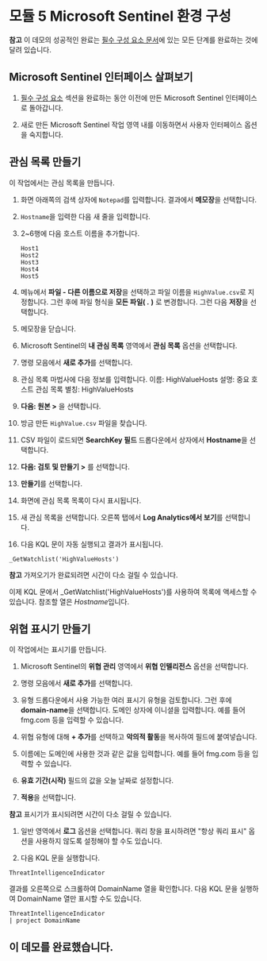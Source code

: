 # <a name="module-5-configure-your-microsoft-sentinel-environment"></a>모듈 5 Microsoft Sentinel 환경 구성

**참고** 이 데모의 성공적인 완료는 [필수 구성 요소 문서](00-prerequisites.md)에 있는 모든 단계를 완료하는 것에 달려 있습니다. 

## <a name="explore-the-microsoft-sentinel-interface"></a>Microsoft Sentinel 인터페이스 살펴보기

1. [필수 구성 요소](00-prerequisites.md#deploy-azure-sentinel-workspace-for-demo-in-module-4) 섹션을 완료하는 동안 이전에 만든 Microsoft Sentinel 인터페이스로 돌아갑니다.

1. 새로 만든 Microsoft Sentinel 작업 영역 내를 이동하면서 사용자 인터페이스 옵션을 숙지합니다.

## <a name="create-a-watchlist"></a>관심 목록 만들기

이 작업에서는 관심 목록을 만듭니다.

1. 화면 아래쪽의 검색 상자에 `Notepad`를 입력합니다.  결과에서 **메모장**을 선택합니다.

1. `Hostname`을 입력한 다음 새 줄을 입력합니다.

1. 2~6행에 다음 호스트 이름을 추가합니다.
    ```
    Host1
    Host2
    Host3
    Host4
    Host5
    ```

1. 메뉴에서 **파일 - 다른 이름으로 저장**을 선택하고 파일 이름을 `HighValue.csv`로 지정합니다.  그런 후에 파일 형식을 **모든 파일( *.* )** 로 변경합니다.  그런 다음 **저장**을 선택합니다.

1. 메모장을 닫습니다.

1. Microsoft Sentinel의 **내 관심 목록** 영역에서 **관심 목록** 옵션을 선택합니다.

1. 명령 모음에서 **새로 추가**를 선택합니다.

1. 관심 목록 마법사에 다음 정보를 입력합니다.  이름: HighValueHosts  설명: 중요 호스트  관심 목록 별칭: HighValueHosts

1. **다음: 원본 >** 을 선택합니다.

1. 방금 만든 `HighValue.csv` 파일을 찾습니다. 

1. CSV 파일이 로드되면 **SearchKey 필드** 드롭다운에서 상자에서 **Hostname**을 선택합니다.

1. **다음: 검토 및 만들기 >** 를 선택합니다.

1. **만들기**를 선택합니다.

1. 화면에 관심 목록 목록이 다시 표시됩니다.

1. 새 관심 목록을 선택합니다.  오른쪽 탭에서 **Log Analytics에서 보기**를 선택합니다.

1. 다음 KQL 문이 자동 실행되고 결과가 표시됩니다.

```KQL
_GetWatchlist('HighValueHosts')
```
**참고** 가져오기가 완료되려면 시간이 다소 걸릴 수 있습니다.

이제 KQL 문에서 _GetWatchlist('HighValueHosts')를 사용하여 목록에 액세스할 수 있습니다. 참조할 열은 *Hostname*입니다.

## <a name="create-a-threat-indicator"></a>위협 표시기 만들기

이 작업에서는 표시기를 만듭니다.

1. Microsoft Sentinel의 **위협 관리** 영역에서 **위협 인텔리전스** 옵션을 선택합니다.

1. 명령 모음에서 **새로 추가**를 선택합니다.

1. 유형 드롭다운에서 사용 가능한 여러 표시기 유형을 검토합니다.  그런 후에 **domain-name**을 선택합니다. 도메인 상자에 이니셜을 입력합니다. 예를 들어 fmg.com 등을 입력할 수 있습니다.

1. 위협 유형에 대해 **+ 추가**를 선택하고 **악의적 활동**을 복사하여 필드에 붙여넣습니다.

1. 이름에는 도메인에 사용한 것과 같은 값을 입력합니다. 예를 들어 fmg.com 등을 입력할 수 있습니다.

1. **유효 기간(시작)** 필드의 값을 오늘 날짜로 설정합니다.

1. **적용**을 선택합니다.

**참고** 표시기가 표시되려면 시간이 다소 걸릴 수 있습니다.

1. 일반 영역에서 **로그** 옵션을 선택합니다.  쿼리 창을 표시하려면 "항상 쿼리 표시" 옵션을 사용하지 않도록 설정해야 할 수도 있습니다.

1. 다음 KQL 문을 실행합니다.

```KQL
ThreatIntelligenceIndicator 
```
결과를 오른쪽으로 스크롤하여 DomainName 열을 확인합니다. 다음 KQL 문을 실행하여 DomainName 열만 표시할 수도 있습니다.  

```KQL
ThreatIntelligenceIndicator 
| project DomainName
```
## <a name="you-have-completed-the-demo"></a>이 데모를 완료했습니다.